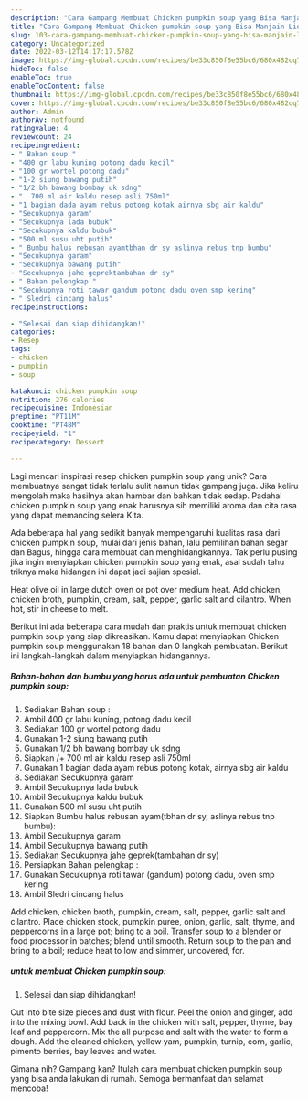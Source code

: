 ```yaml
---
description: "Cara Gampang Membuat Chicken pumpkin soup yang Bisa Manjain Lidah"
title: "Cara Gampang Membuat Chicken pumpkin soup yang Bisa Manjain Lidah"
slug: 103-cara-gampang-membuat-chicken-pumpkin-soup-yang-bisa-manjain-lidah
category: Uncategorized
date: 2022-03-12T14:17:17.578Z
image: https://img-global.cpcdn.com/recipes/be33c850f8e55bc6/680x482cq70/chicken-pumpkin-soup-foto-resep-utama.jpg
hideToc: false
enableToc: true
enableTocContent: false
thumbnail: https://img-global.cpcdn.com/recipes/be33c850f8e55bc6/680x482cq70/chicken-pumpkin-soup-foto-resep-utama.jpg
cover: https://img-global.cpcdn.com/recipes/be33c850f8e55bc6/680x482cq70/chicken-pumpkin-soup-foto-resep-utama.jpg
author: Admin
authorAv: notfound
ratingvalue: 4
reviewcount: 24
recipeingredient:
- " Bahan soup "
- "400 gr labu kuning potong dadu kecil"
- "100 gr wortel potong dadu"
- "1-2 siung bawang putih"
- "1/2 bh bawang bombay uk sdng"
- "  700 ml air kaldu resep asli 750ml"
- "1 bagian dada ayam rebus potong kotak airnya sbg air kaldu"
- "Secukupnya garam"
- "Secukupnya lada bubuk"
- "Secukupnya kaldu bubuk"
- "500 ml susu uht putih"
- " Bumbu halus rebusan ayamtbhan dr sy aslinya rebus tnp bumbu"
- "Secukupnya garam"
- "Secukupnya bawang putih"
- "Secukupnya jahe geprektambahan dr sy"
- " Bahan pelengkap "
- "Secukupnya roti tawar gandum potong dadu oven smp kering"
- " Sledri cincang halus"
recipeinstructions:

- "Selesai dan siap dihidangkan!"
categories:
- Resep
tags:
- chicken
- pumpkin
- soup

katakunci: chicken pumpkin soup 
nutrition: 276 calories
recipecuisine: Indonesian
preptime: "PT11M"
cooktime: "PT48M"
recipeyield: "1"
recipecategory: Dessert

---
```





Lagi mencari inspirasi resep chicken pumpkin soup yang unik? Cara membuatnya sangat tidak terlalu sulit namun tidak gampang juga. Jika keliru mengolah maka hasilnya akan hambar dan bahkan tidak sedap. Padahal chicken pumpkin soup yang enak harusnya sih memiliki aroma dan cita rasa yang dapat memancing selera Kita.





Ada beberapa hal yang sedikit banyak mempengaruhi kualitas rasa dari chicken pumpkin soup, mulai dari jenis bahan, lalu pemilihan bahan segar dan Bagus, hingga cara membuat dan menghidangkannya. Tak perlu pusing jika ingin menyiapkan chicken pumpkin soup yang enak,      asal sudah tahu triknya maka hidangan ini dapat jadi sajian spesial.














Heat olive oil in large dutch oven or pot over medium heat. Add chicken, chicken broth, pumpkin, cream, salt, pepper, garlic salt and cilantro. When hot, stir in cheese to melt.






Berikut ini ada beberapa cara mudah dan praktis untuk membuat chicken pumpkin soup yang siap dikreasikan. Kamu dapat menyiapkan Chicken pumpkin soup menggunakan 18 bahan dan 0 langkah pembuatan. Berikut ini langkah-langkah dalam menyiapkan hidangannya.

<!--inarticleads1-->

##### Bahan-bahan dan bumbu yang harus ada untuk pembuatan Chicken pumpkin soup:

1. Sediakan  Bahan soup :
1. Ambil 400 gr labu kuning, potong dadu kecil
1. Sediakan 100 gr wortel potong dadu
1. Gunakan 1-2 siung bawang putih
1. Gunakan 1/2 bh bawang bombay uk sdng
1. Siapkan  /+ 700 ml air kaldu resep asli 750ml
1. Gunakan 1 bagian dada ayam rebus potong kotak, airnya sbg air kaldu
1. Sediakan Secukupnya garam
1. Ambil Secukupnya lada bubuk
1. Ambil Secukupnya kaldu bubuk
1. Gunakan 500 ml susu uht putih
1. Siapkan  Bumbu halus rebusan ayam(tbhan dr sy, aslinya rebus tnp bumbu):
1. Ambil Secukupnya garam
1. Ambil Secukupnya bawang putih
1. Sediakan Secukupnya jahe geprek(tambahan dr sy)
1. Persiapkan  Bahan pelengkap :
1. Gunakan Secukupnya roti tawar (gandum) potong dadu, oven smp kering
1. Ambil  Sledri cincang halus


Add chicken, chicken broth, pumpkin, cream, salt, pepper, garlic salt and cilantro. Place chicken stock, pumpkin puree, onion, garlic, salt, thyme, and peppercorns in a large pot; bring to a boil. Transfer soup to a blender or food processor in batches; blend until smooth. Return soup to the pan and bring to a boil; reduce heat to low and simmer, uncovered, for. 

<!--inarticleads2-->

#####  untuk membuat Chicken pumpkin soup:


1. Selesai dan siap dihidangkan!

Cut into bite size pieces and dust with flour. Peel the onion and ginger, add into the mixing bowl. Add back in the chicken with salt, pepper, thyme, bay leaf and peppercorn. Mix the all purpose and salt with the water to form a dough. Add the cleaned chicken, yellow yam, pumpkin, turnip, corn, garlic, pimento berries, bay leaves and water. 

Gimana nih? Gampang kan? Itulah cara membuat chicken pumpkin soup yang bisa anda lakukan di rumah. Semoga bermanfaat dan selamat mencoba!
